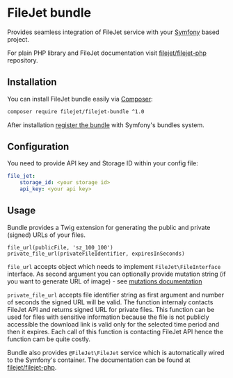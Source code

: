 # FileJet bundle

Provides seamless integration of FileJet service with your [Symfony](https://symfony.com/) based project.

For plain PHP library and FileJet documentation visit [filejet/filejet-php](https://github.com/filejet/filejet-php) repository.

## Installation

You can install FileJet bundle easily via [Composer](https://getcomposer.org/):

```bash
composer require filejet/filejet-bundle ^1.0
```

After installation [register the bundle](https://symfony.com/doc/3.4/bundles.html) with Symfony's bundles system.

## Configuration

You need to provide API key and Storage ID within your config file:

```yaml
file_jet:
    storage_id: <your storage id>
    api_key: <your api key>
```

## Usage

Bundle provides a Twig extension for generating the public and private (signed) URLs of your files.

```twig
file_url(publicFile, 'sz_100_100')
private_file_url(privateFileIdentifier, expiresInSeconds)
```

`file_url` accepts object which needs to implement `FileJet\FileInterface` interface. As second argument you can optionally provide mutation string (if you want to generate URL of image) - see [mutations documentation](https://github.com/filejet/filejet-php)

`private_file_url` accepts file identifier string as first argument and number of seconds the signed URL will be valid. The function internaly contacts FileJet API and returns signed URL for private files. This function can be used for files with sensitive information because the file is not publicly accessible the download link is valid only for the selected time period and then it expires. Each call of this function is contacting FileJet API hence the function cam be quite costly. 

Bundle also provides `@FileJet\FileJet` service which is automatically wired to the Symfony's container. The documentation can be found at [filejet/filejet-php](https://github.com/filejet/filejet-php/blob/master/mutators.md).
